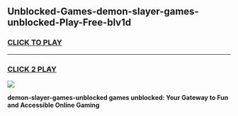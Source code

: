 
## Unblocked-Games-demon-slayer-games-unblocked-Play-Free-blv1d
<h3>
<a href="https://premium76.site?title=demon-slayer-games-unblocked&ref=18A1">CLICK TO PLAY</a></h3>
<hr>

<h3>
<a href="https://premium76.site?title=demon-slayer-games-unblocked&ref=18A1">CLICK 2 PLAY</a>
  
</h3>

<a href="https://premium76.site?title=demon-slayer-games-unblocked&ref=18A1"><img src="https://clearcache.store/games.png"></a>


**demon-slayer-games-unblocked games unblocked: Your Gateway to Fun and Accessible Online Gaming**
